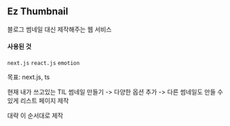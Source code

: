 ## Ez Thumbnail
블로그 썸네일 대신 제작해주는 웹 서비스

#### 사용된 것
`next.js` `react.js` `emotion`

목표: next.js, ts

현재 내가 쓰고있는 TIL 썸네일 만들기 -> 다양한 옵션 추가 -> 다른 썸네일도 만들 수 있게 리스트 페이지 제작

대략 이 순서대로 제작